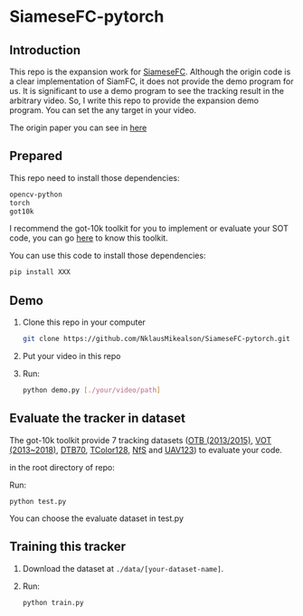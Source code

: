 # SiameseFC-pytorch
## Introduction

This repo is the expansion work for [SiameseFC](https://github.com/huanglianghua/siamfc-pytorch). Although the origin code is a clear implementation of SiamFC, it does not provide the demo program for us. It is significant to use a demo program to see the tracking result in the arbitrary video. So, I write this repo to provide the expansion demo program. You can set the any target in your video.

The origin paper you can see in [here](https://www.robots.ox.ac.uk/~luca/siamese-fc.html)

## Prepared

This repo need to install those dependencies:

```bash
opencv-python
torch
got10k
```

I recommend the got-10k toolkit for you to implement or evaluate your SOT code, you can go [here](https://github.com/got-10k/toolkit) to know this toolkit.

You can use this code to install those dependencies:

```bash
pip install XXX
```

## Demo

1. Clone this repo in your computer

   ```bash
   git clone https://github.com/NklausMikealson/SiameseFC-pytorch.git
   ```

   

2. Put your video in this repo

3. Run:
   ```bash
   python demo.py [./your/video/path]
   ```


## Evaluate the tracker in dataset

The got-10k toolkit provide 7 tracking datasets  ([OTB (2013/2015)](http://cvlab.hanyang.ac.kr/tracker_benchmark/index.html), [VOT (2013~2018)](http://votchallenge.net), [DTB70](https://github.com/flyers/drone-tracking), [TColor128](http://www.dabi.temple.edu/~hbling/data/TColor-128/TColor-128.html), [NfS](http://ci2cv.net/nfs/index.html) and [UAV123](https://ivul.kaust.edu.sa/Pages/pub-benchmark-simulator-uav.aspx)) to evaluate your code.

in the root directory of repo:

Run:

```
python test.py
```

You can choose the evaluate dataset in test.py

## Training this tracker

1. Download the dataset at `./data/[your-dataset-name]`.

2. Run:

   ```bash
   python train.py
   ```

   

